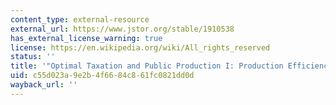 ```yaml
---
content_type: external-resource
external_url: https://www.jstor.org/stable/1910538
has_external_license_warning: true
license: https://en.wikipedia.org/wiki/All_rights_reserved
status: ''
title: '"Optimal Taxation and Public Production I: Production Efficiency'
uid: c55d023a-9e2b-4f66-84c8-61fc0821dd0d
wayback_url: ''
---
```

